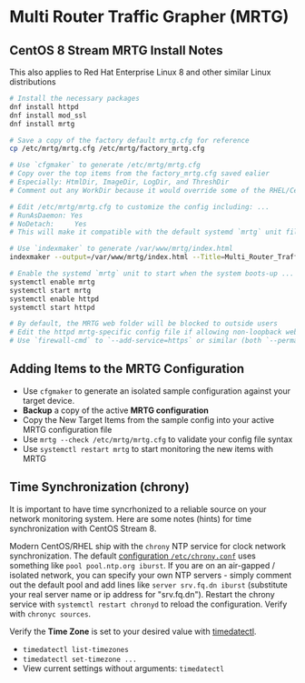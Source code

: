 # Multi Router Traffic Grapher (MRTG)

## CentOS 8 Stream MRTG Install Notes

This also applies to Red Hat Enterprise Linux 8 and other similar Linux distributions

```bash
# Install the necessary packages
dnf install httpd
dnf install mod_ssl
dnf install mrtg

# Save a copy of the factory default mrtg.cfg for reference
cp /etc/mrtg/mrtg.cfg /etc/mrtg/factory_mrtg.cfg

# Use `cfgmaker` to generate /etc/mrtg/mrtg.cfg
# Copy over the top items from the factory_mrtg.cfg saved ealier
# Especially: HtmlDir, ImageDir, LogDir, and ThreshDir
# Comment out any WorkDir because it would override some of the RHEL/CentOS MRTG paths

# Edit /etc/mrtg/mrtg.cfg to customize the config including: ...
# RunAsDaemon: Yes
# NoDetach:     Yes
# This will make it compatible with the default systemd `mrtg` unit file

# Use `indexmaker` to generate /var/www/mrtg/index.html
indexmaker --output=/var/www/mrtg/index.html --Title=Multi_Router_Traffic_Grapher /etc/mrtg/mrtg.cfg

# Enable the systemd `mrtg` unit to start when the system boots-up ... and start it now
systemctl enable mrtg
systemctl start mrtg
systemctl enable httpd
systemctl start httpd

# By default, the MRTG web folder will be blocked to outside users
# Edit the httpd mrtg-specific config file if allowing non-loopback web access
# Use `firewall-cmd` to `--add-service=https` or similar (both `--permanent` and runtime)
```

## Adding Items to the MRTG Configuration

* Use `cfgmaker` to generate an isolated sample configuration against your target device.
* **Backup** a copy of the active **MRTG configuration**
* Copy the New Target Items from the sample config into your active MRTG configuration file
* Use `mrtg --check /etc/mrtg/mrtg.cfg` to validate your config file syntax
* Use `systemctl restart mrtg` to start monitoring the new items with MRTG

## Time Synchronization (chrony)

It is important to have time syncrhonized to a reliable source on your network monitoring system.
Here are some notes (hints) for time synchronization with CentOS Stream 8.

Modern CentOS/RHEL ship with the `chrony` NTP service for clock network synchronization.
The default [configuration `/etc/chrony.conf`][1] uses something like `pool pool.ntp.org iburst`.
If you are on an air-gapped / isolated network, you can specify your own NTP servers - 
simply comment out the default pool and add lines like `server srv.fq.dn iburst`
(substitute your real server name or ip address for "srv.fq.dn").
Restart the chrony service with `systemctl restart chronyd` to reload the configuration.
Verify with `chronyc sources`.

Verify the **Time Zone** is set to your desired value with [timedatectl][2].
* `timedatectl list-timezones`
* `timedatectl set-timezone ...`
* View current settings without arguments: `timedatectl`

[1]: https://www.redhat.com/sysadmin/chrony-time-services-linux
[2]: https://access.redhat.com/documentation/en-us/red_hat_enterprise_linux/7/html/system_administrators_guide/chap-configuring_the_date_and_time
